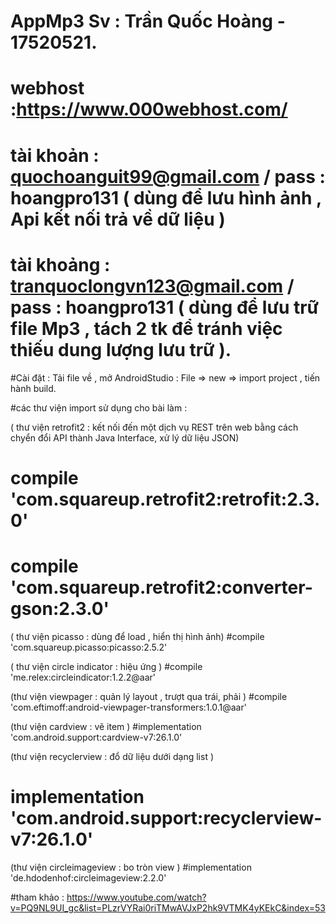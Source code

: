 # AppMp3 Sv : Trần Quốc Hoàng - 17520521.
# webhost :https://www.000webhost.com/ 
# tài khoản : quochoanguit99@gmail.com / pass : hoangpro131 ( dùng để lưu hình ảnh , Api kết nối trả về dữ liệu )
# tài khoảng :  tranquoclongvn123@gmail.com / pass : hoangpro131 ( dùng để lưu trữ file Mp3 , tách 2 tk để tránh việc thiếu dung lượng lưu trữ ).

#Cài đặt :
Tải file về , mở AndroidStudio : File => new => import project , tiến hành build.

#các thư viện import sử dụng cho bài làm :

( thư viện retrofit2 : kết nối đến một dịch vụ REST trên web bằng cách chyển đổi API thành Java Interface, xử lý dữ liệu JSON)
#   compile 'com.squareup.retrofit2:retrofit:2.3.0'
#   compile 'com.squareup.retrofit2:converter-gson:2.3.0'
( thư viện picasso : dùng để load , hiển thị hình ảnh)
#compile 'com.squareup.picasso:picasso:2.5.2'

( thư viện circle indicator : hiệu ứng )
#compile 'me.relex:circleindicator:1.2.2@aar'

(thư viện viewpager : quản lý layout , trượt qua trái, phải )
#compile 'com.eftimoff:android-viewpager-transformers:1.0.1@aar'

(thư viện cardview :  vẽ item )
#implementation 'com.android.support:cardview-v7:26.1.0'

(thư viện recyclerview : đổ dữ liệu dưới dạng list )
# implementation 'com.android.support:recyclerview-v7:26.1.0'

(thư viện circleimageview : bo tròn view )
#implementation 'de.hdodenhof:circleimageview:2.2.0'

#tham khảo : https://www.youtube.com/watch?v=PQ9NL9UI_gc&list=PLzrVYRai0riTMwAVJxP2hk9VTMK4yKEkC&index=53 
